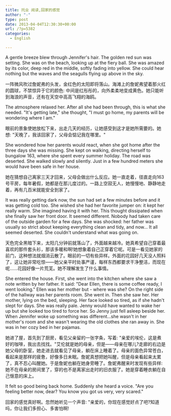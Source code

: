 ```yaml
---
title: 托业 阅读,回家的感觉
author: "-"
type: post
date: 2013-04-04T12:30:30+00:00
url: /?p=5382
categories:
  - English

---
```

A gentle breeze blew through Jennifer's hair. The golden red sun was setting. She was on the beach, looking up at the fiery ball. She was amazed by its color, deep red in the middle, softly fading into yellow. She could hear nothing but the waves and the seagulls flying up above in the sky.

一阵微风吹过詹妮弗的头发，金红色的太阳即将落山。海滩上的詹妮弗望着那火红的圆球，不禁惊异于它的颜色: 中间是红彤彤的，向外柔柔地变成黄色。她只能听到海浪的声音，还有在天空中高高飞翔的海鸥。

The atmosphere relaxed her. After all she had been through, this is what she needed. "It's getting late," she thought, "I must go home, my parents will be wondering where I am."

眼前的景象使她放松下来，出走几天的经历，让她感受到这才是她所需要的。她想: "天晚了，我该回家了，父母会惦记我在哪里。"

She wondered how her parents would react, when she got home after the three days she was missing. She kept on walking, directing herself to bungalow 163, where she spent every summer holiday. The road was deserted. She walked slowly and silently. Just in a few hundred meters she would have been safe in her house.

她在猜想自己离家三天才回来，父母会做出什么反应。她一直走着，径直走向163号平房，每年暑假，她都是在那儿度过的。一路上空寂无人，她慢慢地、静静地走着，再有几百米就能安全到家了。

It was really getting dark now, the sun had set a few minutes before and it was getting cold too. She wished she had her favorite jumper on: it kept her really warm. She imagined having it with her. This thought dissipated when she finally saw her front door. It seemed different. Nobody had taken care of the outside garden for a few days. She was shocked: her father was usually so strict about keeping everything clean and tidy, and now... It all seemed deserted. She couldn't understand what was going on.

天色完全黑暗下来，太阳几分钟前就落山了，外面越来越冷。她真希望自己穿着最喜欢的那件套头衫，那该多暖和啊!她想象着自己正穿着它呢。可是一看见她家的前门，这种想法就烟消云散了。眼前的一切有些异样。外面的花园好几天没人照料了，这让她非常吃惊——她父亲平时处事严谨，每样东西都要求干净整洁，而现在呢……花园好像一片荒芜。她不理解发生了什么事情。

She entered the house. First, she went into the kitchen where she saw a note written by her father. It said: "Dear Ellen, there is some coffee ready, I went looking." Ellen was her mother but - where was she? On the right side of the hallway was her parents room. She went in. Then she saw her. Her mother, lying on the bed, sleeping. Her face looked so tired, as if she hadn't slept for days. She was really pale. Jenny would have wanted to wake her up but she looked too tired to force her. So Jenny just fell asleep beside her. When Jennifer woke up something was different...she wasn't in her mother's room and she wasn't wearing the old clothes she ran away in. She was in her cozy bed in her pajamas.

她进了屋，首先到了厨房，看见父亲留的一张字条，写着: "亲爱的埃伦，这是煮好的咖啡，我出去找找。"艾伦就是她的母亲，但是——母亲在哪儿?走廊的右边是她父母的卧室，她走进去就看见了母亲，躺在床上睡着了。母亲的面色异常苍白，看起来是那样的疲惫，好像多日未眠。詹妮真想把她叫醒，但是母亲看起来太累了，真不忍心叫醒她。于是詹妮也躺在她身旁睡了。詹妮弗醒来时发现有些异样: 她不在母亲的房间里了，穿的也不是离家出走时的旧衣服了。她是穿着睡衣躺在自己惬意的床上。

It felt so good being back home. Suddenly she heard a voice. "Are you feeling better now, dear? You know you got us very, very scared."

回家的感觉真好啊。忽然她听见一个声音: "亲爱的，你现在感觉好点了吧?知道吗，你让我们多担心、多害怕啊!